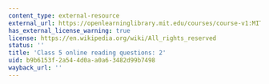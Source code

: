 ```yaml
---
content_type: external-resource
external_url: https://openlearninglibrary.mit.edu/courses/course-v1:MITx+18.05r_10+2022_Summer/courseware/week3/class5/4?activate_block_id=block-v1%3AMITx%2B18.05r_10%2B2022_Summer%2Btype%40vertical%2Bblock%40class5-rq2-vertical
has_external_license_warning: true
license: https://en.wikipedia.org/wiki/All_rights_reserved
status: ''
title: 'Class 5 online reading questions: 2'
uid: b9b6153f-2a54-4d0a-a0a6-3482d99b7498
wayback_url: ''
---
```


